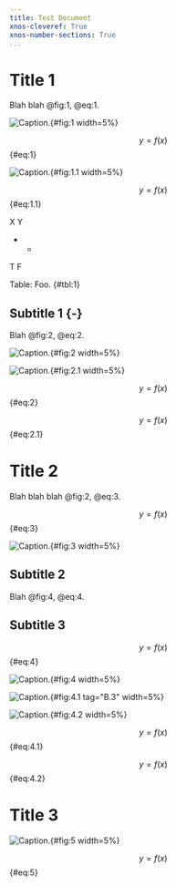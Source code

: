 ```yaml
---
title: Test Document
xnos-cleveref: True
xnos-number-sections: True
...
```


Title 1
=======

Blah blah @fig:1, @eq:1.

![Caption.](fig.png){#fig:1 width=5%}

$$ y = f(x) $${#eq:1}

![Caption.](fig.png){#fig:1.1 width=5%}

$$ y = f(x) $${#eq:1.1}

X Y
- -
T F

Table: Foo. {#tbl:1}


Subtitle 1 {-}
----------

Blah @fig:2, @eq:2.

![Caption.](fig.png){#fig:2 width=5%}

![Caption.](fig.png){#fig:2.1 width=5%}

$$ y = f(x) $${#eq:2}

$$ y = f(x) $${#eq:2.1}


Title 2
=======

Blah blah blah @fig:2, @eq:3.

$$ y = f(x) $${#eq:3}

![Caption.](fig.png){#fig:3 width=5%}


Subtitle 2
----------

Blah @fig:4, @eq:4.


Subtitle 3
----------

$$ y = f(x) $${#eq:4}

![Caption.](fig.png){#fig:4 width=5%}

![Caption.](fig.png){#fig:4.1 tag="B.3" width=5%}

![Caption.](fig.png){#fig:4.2 width=5%}

$$ y = f(x) $${#eq:4.1}

$$ y = f(x) $${#eq:4.2}



Title 3
=======

![Caption.](fig.png){#fig:5 width=5%}

$$ y = f(x) $${#eq:5}
